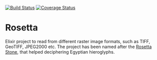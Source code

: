 [![Build Status](https://travis-ci.org/Kalimaha/rosetta.svg?branch=master)](https://travis-ci.org/Kalimaha/rosetta)
[![Coverage Status](https://coveralls.io/repos/github/Kalimaha/rosetta/badge.svg?branch=master)](https://coveralls.io/github/Kalimaha/rosetta?branch=master)

# Rosetta

Elixir project to read from different raster image formats, such as TIFF, GeoTIFF, JPEG2000 etc. The project has been named after the [Rosetta Stone](https://en.wikipedia.org/wiki/Rosetta_Stone), that helped deciphering Egyptian hieroglyphs.
